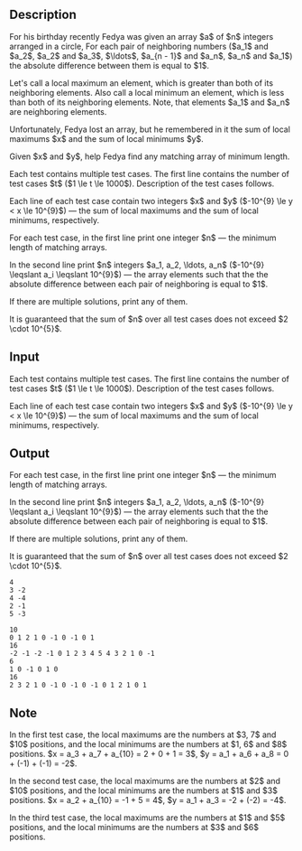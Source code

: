 ## Description

<div><p>For his birthday recently Fedya was given an array $a$ of $n$ integers arranged in a circle, For each pair of neighboring numbers ($a_1$ and $a_2$, $a_2$ and $a_3$, $\ldots$, $a_{n - 1}$ and $a_n$, $a_n$ and $a_1$) the absolute difference between them is equal to $1$.</p><p>Let's call a <span class="tex-font-style-it">local maximum</span> an element, which is greater than both of its neighboring elements. Also call a <span class="tex-font-style-it">local minimum</span> an element, which is less than both of its neighboring elements. Note, that elements $a_1$ and $a_n$ are neighboring elements.</p><p>Unfortunately, Fedya lost an array, but he remembered in it the sum of local maximums $x$ and the sum of local minimums $y$.</p><p>Given $x$ and $y$, help Fedya find any matching array of <span class="tex-font-style-bf">minimum</span> length.</p></div><div class="input-specification"><p>Each test contains multiple test cases. The first line contains the number of test cases $t$ ($1 \le t \le 1000$). Description of the test cases follows.</p><p>Each line of each test case contain two integers $x$ and $y$ ($-10^{9} \le y &lt; x \le 10^{9}$) — the sum of local maximums and the sum of local minimums, respectively.</p></div><div class="output-specification"><p>For each test case, in the first line print one integer $n$ — the minimum length of matching arrays.</p><p>In the second line print $n$ integers $a_1, a_2, \ldots, a_n$ ($-10^{9} \leqslant a_i \leqslant 10^{9}$) — the array elements such that the the absolute difference between each pair of neighboring is equal to $1$.</p><p>If there are multiple solutions, print any of them.</p><p>It is guaranteed that the sum of $n$ over all test cases does not exceed $2 \cdot 10^{5}$.</p></div>

## Input

<p>Each test contains multiple test cases. The first line contains the number of test cases $t$ ($1 \le t \le 1000$). Description of the test cases follows.</p><p>Each line of each test case contain two integers $x$ and $y$ ($-10^{9} \le y &lt; x \le 10^{9}$) — the sum of local maximums and the sum of local minimums, respectively.</p>

## Output

<p>For each test case, in the first line print one integer $n$ — the minimum length of matching arrays.</p><p>In the second line print $n$ integers $a_1, a_2, \ldots, a_n$ ($-10^{9} \leqslant a_i \leqslant 10^{9}$) — the array elements such that the the absolute difference between each pair of neighboring is equal to $1$.</p><p>If there are multiple solutions, print any of them.</p><p>It is guaranteed that the sum of $n$ over all test cases does not exceed $2 \cdot 10^{5}$.</p>





```input1|2,4
4
3 -2
4 -4
2 -1
5 -3
```




```output1
10
0 1 2 1 0 -1 0 -1 0 1
16
-2 -1 -2 -1 0 1 2 3 4 5 4 3 2 1 0 -1 
6
1 0 -1 0 1 0
16
2 3 2 1 0 -1 0 -1 0 -1 0 1 2 1 0 1
```



## Note

<p>In the first test case, the local maximums are the numbers at $3, 7$ and $10$ positions, and the local minimums are the numbers at $1, 6$ and $8$ positions. $x = a_3 + a_7 + a_{10} = 2 + 0 + 1 = 3$, $y = a_1 + a_6 + a_8 = 0 + (-1) + (-1) = -2$.</p><p>In the second test case, the local maximums are the numbers at $2$ and $10$ positions, and the local minimums are the numbers at $1$ and $3$ positions. $x = a_2 + a_{10} = -1 + 5 = 4$, $y = a_1 + a_3 = -2 + (-2) = -4$.</p><p>In the third test case, the local maximums are the numbers at $1$ and $5$ positions, and the local minimums are the numbers at $3$ and $6$ positions.</p>
